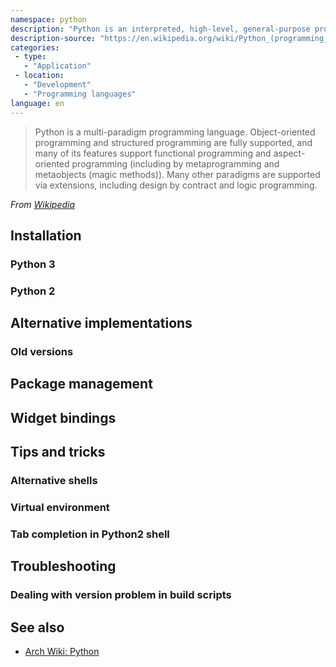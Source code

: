 ```yaml
---
namespace: python
description: "Python is an interpreted, high-level, general-purpose programming language. Created by Guido van Rossum and first released in 1991, Python has a design philosophy that emphasizes code readability, notably using significant whitespace. It provides constructs that enable clear programming on both small and large scales. In July 2018, Van Rossum stepped down as the leader in the language community."
description-source: "https://en.wikipedia.org/wiki/Python_(programming_language)"
categories:
 - type:
   - "Application"
 - location:
   - "Development"
   - "Programming languages"
language: en
---
```


> Python is a multi-paradigm programming language. Object-oriented programming and structured programming are fully supported, and many of its features support functional programming and aspect-oriented programming (including by metaprogramming and metaobjects (magic methods)). Many other paradigms are supported via extensions, including design by contract and logic programming.

_From [Wikipedia](https://en.wikipedia.org/wiki/Python_(programming_language))_

<!-- TODO: Complete, with guix in mind (offer ways to replace pip and python environments with guix alternatives) -->

## Installation

### Python 3

### Python 2

## Alternative implementations

### Old versions

## Package management

## Widget bindings

## Tips and tricks

### Alternative shells

### Virtual environment

### Tab completion in Python2 shell

## Troubleshooting

### Dealing with version problem in build scripts

## See also

- [Arch Wiki: Python](https://wiki.archlinux.org/index.php/Python#Python_3)
